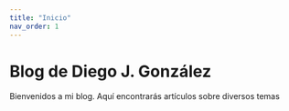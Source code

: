```yaml
---
title: "Inicio"
nav_order: 1
---
```



# Blog de Diego J. González

Bienvenidos a mi blog. Aquí encontrarás artículos sobre diversos temas




